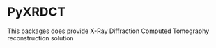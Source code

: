 # PyXRDCT

This packages does provide X-Ray Diffraction Computed Tomography reconstruction solution

